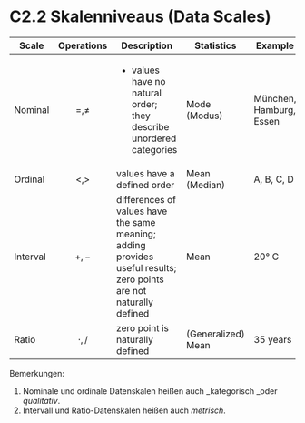 # C2.2 Skalenniveaus (Data Scales)



| Scale    | Operations    | Description                                                                                                        | Statistics         | Example                 |
| -------- | ------------- | ------------------------------------------------------------------------------------------------------------------ | ------------------ | ----------------------- |
| Nominal  | $$=, \neq$$   | <ul><li>values have no natural order; they describe unordered categories</li></ul>                                 | Mode (Modus)       | München, Hamburg, Essen |
| Ordinal  | $$<, >$$      | values have a defined order                                                                                        | Mean (Median)      | A, B, C, D              |
| Interval | $$+,-$$       | differences of values have the same meaning; adding provides useful results; zero points are not naturally defined | Mean               | 20°  C                  |
| Ratio    | $$\cdot , /$$ | zero point is naturally defined                                                                                    | (Generalized) Mean | 35 years                |

Bemerkungen:

1. Nominale und ordinale Datenskalen heißen auch _kategorisch _oder _qualitativ_.
2. Intervall und Ratio-Datenskalen heißen auch _metrisch_.
